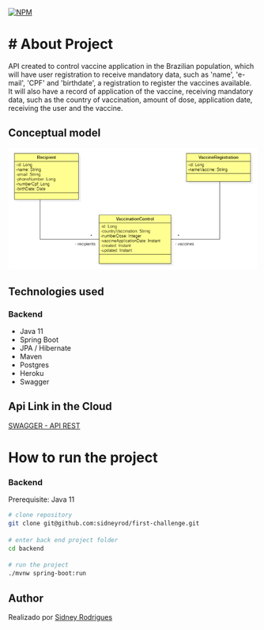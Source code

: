 [![NPM](https://img.shields.io/npm/l/react)](https://github.com/sidneyrod/first-challenge/blob/main/LICENSE)

# # About Project

API created to control vaccine application in the Brazilian population, which will have user registration to receive mandatory data, such as 'name', 'e-mail', 'CPF' and 'birthdate', a registration to register the vaccines available. It will also have a record of application of the vaccine, receiving mandatory data, such as the country of vaccination, amount of dose, application date, receiving the user and the vaccine.

## Conceptual model
![Conceptual model](https://github.com/sidneyrod/assets/blob/main/others/vaccinationcontrol_model.png)

## Technologies used
### Backend
- Java 11
- Spring Boot
- JPA / Hibernate
- Maven
- Postgres
- Heroku
- Swagger

## Api Link in the Cloud
<p className="text-light"><a href="https://apirest-vaccinationcontrol.herokuapp.com/swagger-ui.html" 
target="_blank" rel="noreferrer">SWAGGER - API REST</a></p>


#  How to run the project

### Backend
Prerequisite: Java 11

```bash
# clone repository
git clone git@github.com:sidneyrod/first-challenge.git

# enter back end project folder
cd backend

# run the project
./mvnw spring-boot:run
```

## Author

<p className="text-light">Realizado por <a href="https://github.com/sidneyrod" 
target="_blank" rel="noreferrer">Sidney Rodrigues</a></p>
